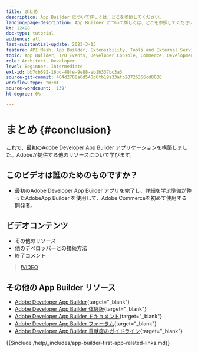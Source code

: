 ```yaml
---
title: まとめ
description: App Builder について詳しくは、どこを参照してください。
landing-page-description: App Builder について詳しくは、どこを参照してください。
kt: 12428
doc-type: tutorial
audience: all
last-substantial-update: 2023-3-13
feature: API Mesh, App Builder, Extensibility, Tools and External Services, Backend Development
topic: App Builder, I/O Events, Developer Console, Commerce, Development, Integrations
role: Architect, Developer
level: Beginner, Intermediate
exl-id: bb7cb692-16bd-48fe-9e88-eb1b337bc3a3
source-git-commit: 404d2708a6d540d6fb19a33afb20726356cd8000
workflow-type: tm+mt
source-wordcount: '139'
ht-degree: 0%

---
```


# まとめ {#conclusion}

これで、最初のAdobe Developer App Builder アプリケーションを構築しました。Adobeが提供する他のリソースについて学びます。

## このビデオは誰のためのものですか？

* 最初のAdobe Developer App Builder アプリを完了し、詳細を学ぶ準備が整ったAdobeApp Builder を使用して、Adobe Commerceを初めて使用する開発者。

## ビデオコンテンツ

* その他のリソース
* 他のデベロッパーとの接続方法
* 終了コメント

>[!VIDEO](https://video.tv.adobe.com/v/3416741?quality=12&learn=on)

## その他の App Builder リソース

* [Adobe Developer App Builder](https://developer.adobe.com/app-builder/){target="_blank"}
* [Adobe Developer App Builder 体験版](https://developer.adobe.com/app-builder/trial/){target="_blank"}
* [Adobe Developer App Builder ドキュメント](https://developer.adobe.com/app-builder/docs/overview/){target="_blank"}
* [Adobe Developer App Builder フォーラム](https://experienceleaguecommunities.adobe.com/t5/project-firefly/ct-p/project-firefly){target="_blank"}
* [Adobe Developer App Builder 貢献度のガイドライン](https://developer.adobe.com/app-builder/docs/guides/contribution_guides/){target="_blank"}

{{$include /help/_includes/app-builder-first-app-related-links.md}}
